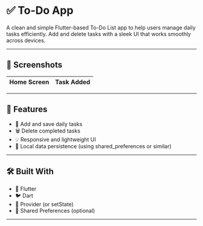 # ✅ To-Do App

A clean and simple Flutter-based To-Do List app to help users manage daily tasks efficiently. Add and delete tasks with a sleek UI that works smoothly across devices.

---

## 📸 Screenshots

| Home Screen | Task Added |
|-------------|------------|


---

## 🧠 Features

- 📝 Add and save daily tasks
- 🗑️ Delete completed tasks
- 💡 Responsive and lightweight UI
- 💾 Local data persistence (using shared_preferences or similar)

---

## 🛠️ Built With

- 💙 Flutter
- 🐦 Dart
- 🧠 Provider (or setState)
- 💾 Shared Preferences (optional)

---

